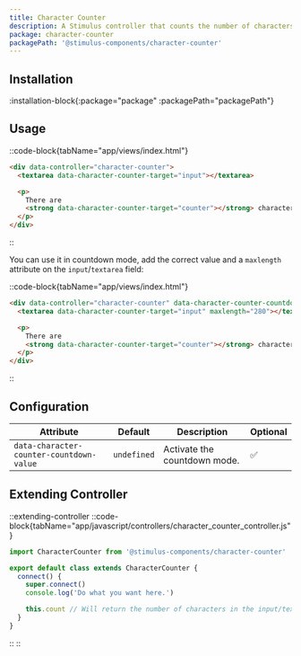 ```yaml
---
title: Character Counter
description: A Stimulus controller that counts the number of characters in any input fields.
package: character-counter
packagePath: '@stimulus-components/character-counter'
---
```


## Installation

:installation-block{:package="package" :packagePath="packagePath"}

## Usage

::code-block{tabName="app/views/index.html"}

```html
<div data-controller="character-counter">
  <textarea data-character-counter-target="input"></textarea>

  <p>
    There are
    <strong data-character-counter-target="counter"></strong> characters in this textarea.
  </p>
</div>
```

::

You can use it in countdown mode, add the correct value and a `maxlength` attribute on the `input`/`textarea` field:

::code-block{tabName="app/views/index.html"}

```html
<div data-controller="character-counter" data-character-counter-countdown-value="true">
  <textarea data-character-counter-target="input" maxlength="280"></textarea>

  <p>
    There are
    <strong data-character-counter-target="counter"></strong> characters remaining.
  </p>
</div>
```

::

## Configuration

| Attribute                                | Default     | Description                  | Optional |
| ---------------------------------------- | ----------- | ---------------------------- | -------- |
| `data-character-counter-countdown-value` | `undefined` | Activate the countdown mode. | ✅       |

## Extending Controller

::extending-controller
::code-block{tabName="app/javascript/controllers/character_counter_controller.js"}

```js
import CharacterCounter from '@stimulus-components/character-counter'

export default class extends CharacterCounter {
  connect() {
    super.connect()
    console.log('Do what you want here.')

    this.count // Will return the number of characters in the input/texterea.
  }
}
```

::
::
